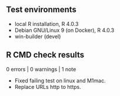 ## Test environments
* local R installation, R 4.0.3
* Debian GNU/Linux 9 (on Docker), R 4.0.3
* win-builder (devel)

## R CMD check results

0 errors | 0 warnings | 1 note

* Fixed failing test on linux and M1mac.
* Replace URLs http to https. 
